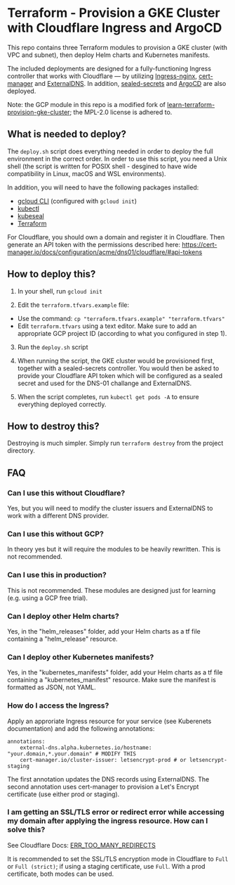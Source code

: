 # Terraform - Provision a GKE Cluster with Cloudflare Ingress and ArgoCD

This repo contains three Terraform modules to provision a GKE cluster (with VPC and subnet), then deploy Helm charts and Kubernetes manifests.

The included deployments are designed for a fully-functioning Ingress controller that works with Cloudflare — by utilizing [Ingress-nginx](https://github.com/kubernetes/Ingress-nginx), [cert-manager](https://cert-manager.io/) and [ExternalDNS](https://github.com/kubernetes-sigs/external-dns). In addition, [sealed-secrets](https://github.com/bitnami-labs/sealed-secrets) and [ArgoCD](https://argoproj.github.io/cd/) are also deployed.

Note: the GCP module in this repo is a modified fork of [learn-terraform-provision-gke-cluster](https://github.com/hashicorp/learn-terraform-provision-gke-cluster); the MPL-2.0 license is adhered to.

## What is needed to deploy?
The `deploy.sh` script does everything needed in order to deploy the full environment in the correct order. In order to use this script, you need a Unix shell (the script is written for POSIX shell - desgined to have wide compatibility in Linux, macOS and WSL environments).

In addition, you will need to have the following packages installed:  
* [gcloud CLI](https://cloud.google.com/sdk/docs/install) (configured with `gcloud init`)
* [kubectl](https://kubernetes.io/docs/tasks/tools/)
* [kubeseal](https://formulae.brew.sh/formula/kubeseal)
* [Terraform](https://developer.hashicorp.com/terraform/downloads)

For Cloudflare, you should own a domain and register it in Cloudflare. Then generate an API token with the permissions described here: https://cert-manager.io/docs/configuration/acme/dns01/cloudflare/#api-tokens


## How to deploy this?
1) In your shell, run `gcloud init` 

2) Edit the `terraform.tfvars.example` file:
* Use the command: `cp "terraform.tfvars.example" "terraform.tfvars"`
* Edit `terraform.tfvars` using a text editor. Make sure to add an appropriate GCP project ID (according to what you configured in step 1).

3) Run the `deploy.sh` script

4) When running the script, the GKE cluster would be provisioned first, together with a sealed-secrets controller. You would then be asked to provide your Cloudflare API token which will be configured as a sealed secret and used for the DNS-01 challange and ExternalDNS.

5) When the script completes, run `kubectl get pods -A` to ensure everything deployed correctly.

## How to destroy this?
Destroying is much simpler. Simply run `terraform destroy` from the project directory.

## FAQ
### Can I use this without Cloudflare?
Yes, but you will need to modify the cluster issuers and ExternalDNS to work with a different DNS provider.

### Can I use this without GCP?
In theory yes but it will require the modules to be heavily rewritten. This is not recommended.

### Can I use this in production?
This is not recommended. These modules are designed just for learning (e.g. using a GCP free trial).

### Can I deploy other Helm charts?
Yes, in the "helm_releases" folder, add your Helm charts as a tf file containing a "helm_release" resource.

### Can I deploy other Kubernetes manifests?
Yes, in the "kubernetes_manifests" folder, add your Helm charts as a tf file containing a "kubernetes_manifest" resource. Make sure the manifest is formatted as JSON, not YAML.

### How do I access the Ingress?
Apply an approriate Ingress resource for your service (see Kuberenets documentation) and add the following annotations:

```
annotations:
    external-dns.alpha.kubernetes.io/hostname: "your.domain,*.your.domain" # MODIFY THIS
    cert-manager.io/cluster-issuer: letsencrypt-prod # or letsencrypt-staging
```

The first annotation updates the DNS records using ExternalDNS. The second annotation uses cert-manager to provision a Let's Encrypt certificate (use either prod or staging).

### I am getting an SSL/TLS error or redirect error while accessing my domain after applying the ingress resource. How can I solve this?
See Cloudflare Docs: [ERR_TOO_MANY_REDIRECTS](https://developers.cloudflare.com/ssl/troubleshooting/too-many-redirects/)

It is recommended to set the SSL/TLS encryption mode in Cloudflare to `Full` or `Full (strict)`; if using a staging certificate, use `Full`. With a prod certificate, both modes can be used.
